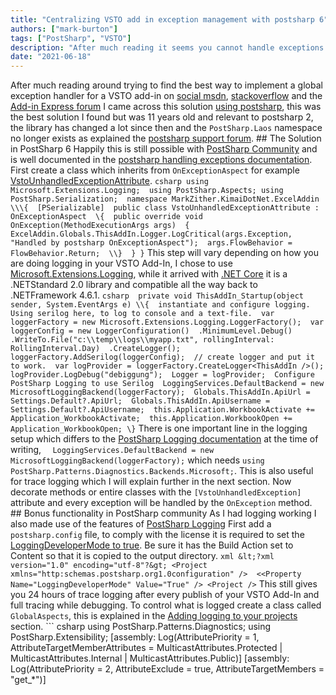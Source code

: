 ```yaml
---
title: "Centralizing VSTO add in exception management with postsharp 6"
authors: ["mark-burton"]
tags: ["PostSharp", "VSTO"]
description: "After much reading it seems you cannot handle exceptions globally in an Office add-in"
date: "2021-06-18"
---
```


After much reading around trying to find the best way to implement a global exception handler for a VSTO add-in on [social msdn](https:/social.msdn.microsoft.comForumsvstudioen-USc37599d9-21e8-4c32-b00e-926f97c8f639global-exception-handler-for-vs-2008-excel-addin?forum=vsto), [stackoverflow](
https:/stackoverflow.comquestions12115030catch-c-sharp-wpf-unhandled-exception-in-word-add-in-before-microsoft-displays-e) and the [Add-in Express forum](https:/www.add-in-express.comforumread.php?FID=5&TID=12667) I came across this solution [using postsharp](https:/exceptionalcode.wordpress.com20100217centralizing-vsto-add-in-exception-management-with-postsharp), this was the best solution I found but was 11 years old and relevant to postsharp 2, the library has changed a lot since then and the `PostSharp.Laos` namespace no longer exists as explained the [postsharp support forum](https:/support.postsharp.netrequest21870-postshaplaos-in-version-41).  ## The Solution in PostSharp 6
Happily this is still possible with [PostSharp Community](https:/www.postsharp.netgetcommunity) and is well documented in the [postsharp handling exceptions documentation](https:/doc.postsharp.netexception-handling).  First create a class which inherits from `OnExceptionAspect` for example [VstoUnhandledExceptionAttribute](https:/github.comMarkZitherKimaiDotNetblobmainsrcMarkZither.KimaiDotNet.ExcelAddinVstoUnhandledExceptionAttribute.cs).  ``` csharp
using Microsoft.Extensions.Logging;  using PostSharp.Aspects;
using PostSharp.Serialization;  namespace MarkZither.KimaiDotNet.ExcelAddin
\\\{  [PSerializable]  public class VstoUnhandledExceptionAttribute : OnExceptionAspect  \{  public override void OnException(MethodExecutionArgs args)  {  ExcelAddin.Globals.ThisAddIn.Logger.LogCritical(args.Exception, "Handled by postsharp OnExceptionAspect");  args.FlowBehavior = FlowBehavior.Return;  \\}  }
}
```  This step will vary depending on how you are doing logging in your VSTO Add-In, I chose to use [Microsoft.Extensions.Logging](https:/www.nuget.orgpackagesMicrosoft.Extensions.Logging), while it arrived with [.NET Core](https:/en.wikipedia.orgwiki.NET_Core) it is a .NETStandard 2.0 library and compatible all the way back to .NETFramework 4.6.1.  ``` csharp  private void ThisAddIn_Startup(object sender, System.EventArgs e)
\\{  instantiate and configure logging. Using serilog here, to log to console and a text-file.  var loggerFactory = new Microsoft.Extensions.Logging.LoggerFactory();  var loggerConfig = new LoggerConfiguration()  .MinimumLevel.Debug()  .WriteTo.File("c:\\temp\\logs\\myapp.txt", rollingInterval: RollingInterval.Day)  .CreateLogger();  loggerFactory.AddSerilog(loggerConfig);  // create logger and put it to work.  var logProvider = loggerFactory.CreateLogger<ThisAddIn />();  logProvider.LogDebug("debiggung");  Logger = logProvider;  Configure PostSharp Logging to use Serilog  LoggingServices.DefaultBackend = new MicrosoftLoggingBackend(loggerFactory);  Globals.ThisAddIn.ApiUrl = Settings.Default?.ApiUrl;  Globals.ThisAddIn.ApiUsername = Settings.Default?.ApiUsername;  this.Application.WorkbookActivate += Application_WorkbookActivate;  this.Application.WorkbookOpen += Application_WorkbookOpen;
\}
```  There is one important line in the logging setup which differs to the [PostSharp Logging documentation](https:/doc.postsharp.netlogging-aspnetcore) at the time of writing, `  LoggingServices.DefaultBackend = new MicrosoftLoggingBackend(loggerFactory);` which needs `using PostSharp.Patterns.Diagnostics.Backends.Microsoft;`. This is also useful for trace logging which I will explain further in the next section.  Now decorate methods or entire classes with the `[VstoUnhandledException]` attribute and every exception will be handled by the `OnException` method.  ## Bonus functionality in PostSharp community
As I had logging working I also made use of the features of [PostSharp Logging](https:/www.postsharp.netlogging)  First add a `postsharp.config` file, to comply with the license it is required to set the [LoggingDeveloperMode to true](https:/doc.postsharp.netlogging-license). Be sure it has the Build Action set to Content so that it is copied to the output directory.  ``` xml
&lt;?xml version="1.0" encoding="utf-8"?&gt;
<Project xmlns="http:schemas.postsharp.org1.0configuration" />  <<Property Name="LoggingDeveloperMode" Value="True" />
<Project />
```  This still gives you 24 hours of trace logging after every publish of your VSTO Add-In and full tracing while debugging.  To control what is logged create a class called `GlobalAspects`, this is explained in the [Adding logging to your projects](https:/doc.postsharp.netadd-logging) section.  ``` csharp
using PostSharp.Patterns.Diagnostics;
using PostSharp.Extensibility;  [assembly: Log(AttributePriority = 1, AttributeTargetMemberAttributes = MulticastAttributes.Protected | MulticastAttributes.Internal | MulticastAttributes.Public)]
[assembly: Log(AttributePriority = 2, AttributeExclude = true, AttributeTargetMembers = "get_*")]
```  Now the logging will contain all the entry and exits from methods along with the parameters which were passed, providing valuable debug information for free for a whole day after pushing out and update to the Add-In.